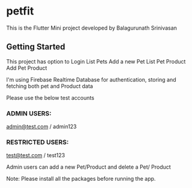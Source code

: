 # petfit

This is the Flutter Mini project developed by Balagurunath Srinivasan

## Getting Started

This project has option to 
    Login
    List Pets
    Add a new Pet
    List Pet Product
    Add Pet Product

I'm using Firebase Realtime Database for authentication, storing and fetching both pet and Product data

Please use the below test accounts

### ADMIN USERS:
admin@test.com / admin123
### RESTRICTED USERS: 
test@test.com / test123

Admin users can add a new Pet/Product and delete a Pet/ Product

Note: Please install all the packages before running the app.
